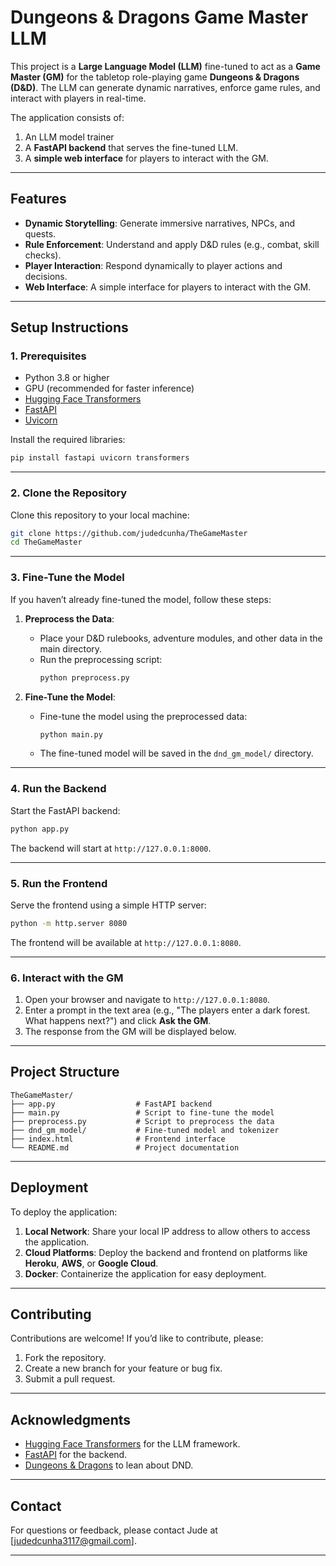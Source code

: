 
# **Dungeons & Dragons Game Master LLM**

This project is a **Large Language Model (LLM)** fine-tuned to act as a **Game Master (GM)** for the tabletop role-playing game **Dungeons & Dragons (D&D)**. The LLM can generate dynamic narratives, enforce game rules, and interact with players in real-time.

The application consists of:
1. An LLM model trainer 
2. A **FastAPI backend** that serves the fine-tuned LLM.
3. A **simple web interface** for players to interact with the GM.

---

## **Features**
- **Dynamic Storytelling**: Generate immersive narratives, NPCs, and quests.
- **Rule Enforcement**: Understand and apply D&D rules (e.g., combat, skill checks).
- **Player Interaction**: Respond dynamically to player actions and decisions.
- **Web Interface**: A simple interface for players to interact with the GM.

---

## **Setup Instructions**

### **1. Prerequisites**
- Python 3.8 or higher
- GPU (recommended for faster inference)
- [Hugging Face Transformers](https://huggingface.co/transformers/)
- [FastAPI](https://fastapi.tiangolo.com/)
- [Uvicorn](https://www.uvicorn.org/)

Install the required libraries:
```bash
pip install fastapi uvicorn transformers
```

---

### **2. Clone the Repository**
Clone this repository to your local machine:
```bash
git clone https://github.com/judedcunha/TheGameMaster
cd TheGameMaster
```

---

### **3. Fine-Tune the Model**
If you haven’t already fine-tuned the model, follow these steps:

1. **Preprocess the Data**:
   - Place your D&D rulebooks, adventure modules, and other data in the main directory.
   - Run the preprocessing script:
     ```bash
     python preprocess.py
     ```

2. **Fine-Tune the Model**:
   - Fine-tune the model using the preprocessed data:
     ```bash
     python main.py
     ```
   - The fine-tuned model will be saved in the `dnd_gm_model/` directory.

---

### **4. Run the Backend**
Start the FastAPI backend:
```bash
python app.py
```

The backend will start at `http://127.0.0.1:8000`.

---

### **5. Run the Frontend**
Serve the frontend using a simple HTTP server:
```bash
python -m http.server 8080
```

The frontend will be available at `http://127.0.0.1:8080`.

---

### **6. Interact with the GM**
1. Open your browser and navigate to `http://127.0.0.1:8080`.
2. Enter a prompt in the text area (e.g., "The players enter a dark forest. What happens next?") and click **Ask the GM**.
3. The response from the GM will be displayed below.

---

## **Project Structure**
```
TheGameMaster/
├── app.py                  # FastAPI backend
├── main.py                 # Script to fine-tune the model
├── preprocess.py           # Script to preprocess the data
├── dnd_gm_model/           # Fine-tuned model and tokenizer
├── index.html              # Frontend interface
└── README.md               # Project documentation
```

---

## **Deployment**
To deploy the application:
1. **Local Network**: Share your local IP address to allow others to access the application.
2. **Cloud Platforms**: Deploy the backend and frontend on platforms like **Heroku**, **AWS**, or **Google Cloud**.
3. **Docker**: Containerize the application for easy deployment.

---

## **Contributing**
Contributions are welcome! If you’d like to contribute, please:
1. Fork the repository.
2. Create a new branch for your feature or bug fix.
3. Submit a pull request.

---


## **Acknowledgments**
- [Hugging Face Transformers](https://huggingface.co/transformers/) for the LLM framework.
- [FastAPI](https://fastapi.tiangolo.com/) for the backend.
- [Dungeons & Dragons](https://www.dndbeyond.com/) to lean about DND.

---

## **Contact**
For questions or feedback, please contact Jude at [judedcunha3117@gmail.com].

---

